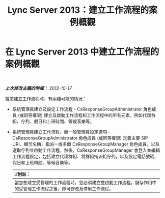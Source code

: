 ﻿---
title: Lync Server 2013：建立工作流程的案例概觀
TOCTitle: 建立工作流程的案例概觀
ms:assetid: 05e0c175-0f1a-4bb1-b048-c68584d00649
ms:mtpsurl: https://technet.microsoft.com/zh-tw/library/JJ204646(v=OCS.15)
ms:contentKeyID: 49289965
ms.date: 08/10/2015
mtps_version: v=OCS.15
ms.translationtype: HT
---

# 在 Lync Server 2013 中建立工作流程的案例概觀

 

_**上次修改主題的時間：** 2012-10-17_

當您建立工作流程時，有兩種可能的情況：

  - 系統管理員建立及設定工作流程 - CsResponseGroupAdministrator 角色成員 (或同等權限) 建立及啟動工作流程和工作流程中的所有元素，例如代理群組、佇列、假日和上班時間、等候音樂等。

  - 系統管理員建立工作流程，而一般管理員設定選項 - CsResponseGroupAdministrator 角色成員 (或同等權限) 定義主要 SIP URI、顯示名稱，指派一或多個 CsResponseGroupManager 角色成員，以及選取佇列並啟動工作流程。然後，CsResponseGroupManager 會登入並編輯工作流程設定，包括建立代理群組、將群組指派給佇列，以及設定電話號碼、假日和上班時間、等候音樂等。
    
    <table>
    <thead>
    <tr class="header">
    <th><img src="images/Gg398811.note(OCS.15).gif" title="note" alt="note" />附註：</th>
    </tr>
    </thead>
    <tbody>
    <tr class="odd">
    <td>當您想建立受管理的工作流程時，您必須建立並啟動工作流程。儲存作用中的受管理工作流程之後，即可修改及停用工作流程。</td>
    </tr>
    </tbody>
    </table>


